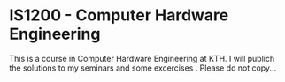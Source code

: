 # IS1200 - Computer Hardware Engineering

This is a course in Computer Hardware Engineering at KTH.
I will publich the solutions to my seminars and some excercises
.
Please do not copy...
